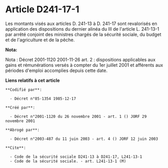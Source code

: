# Article D241-17-1

Les montants visés aux articles D. 241-13 à D. 241-17 sont revalorisés en application des dispositions du dernier alinéa du
III de l'article L. 241-13-1 par arrêté conjoint des ministres chargés de la sécurité sociale, du budget et de l'agriculture
et de la pêche.

**Nota:**

Nota : Décret 2001-1120 2001-11-26 art. 2 : dispositions applicables aux gains et rémunérations versés à compter du 1er
juillet 2001 et afférents aux périodes d'emploi accomplies depuis cette date.

**Liens relatifs à cet article**

	**Codifié par**:

	  - Décret n°85-1354 1985-12-17

	**Créé par**:

	  - Décret n°2001-1120 du 26 novembre 2001 - art. 1 () JORF 29 novembre 2001

	**Abrogé par**:

	  - Décret n°2003-487 du 11 juin 2003 - art. 4 () JORF 12 juin 2003

	**Cite**:

	  - Code de la sécurité sociale D241-13 à D241-17, L241-13-1
	  - Code de la sécurité sociale. - art. L241-13-1 (M)

